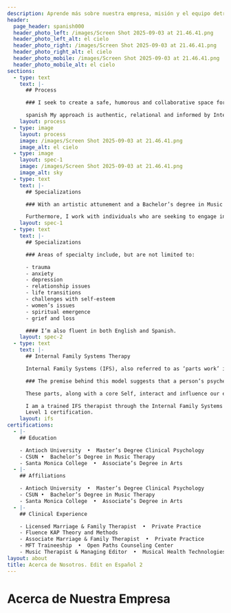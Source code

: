 ```yaml
---
description: Aprende más sobre nuestra empresa, misión y el equipo detrás de este sitio web multiidioma.
header:
  page_header: spanish000
  header_photo_left: /images/Screen Shot 2025-09-03 at 21.46.41.png
  header_photo_left_alt: el cielo
  header_photo_right: /images/Screen Shot 2025-09-03 at 21.46.41.png
  header_photo_right_alt: el cielo
  header_photo_mobile: /images/Screen Shot 2025-09-03 at 21.46.41.png
  header_photo_mobile_alt: el cielo
sections:
  - type: text
    text: |-
      ## Process

      ### I seek to create a safe, humorous and collaborative space for clients to explore their own ability to access greater insight, clarity and self-awareness.

      spanish My approach is authentic, relational and informed by Internal Family Systems (IFS) and in-depth psychology (Spiritual) principles - and tailor (word better) each session to my client’s particular needs and strengths.
    layout: process
  - type: image
    layout: process
    image: /images/Screen Shot 2025-09-03 at 21.46.41.png
    image_alt: el cielo
  - type: image
    layout: spec-1
    image: /images/Screen Shot 2025-09-03 at 21.46.41.png
    image_alt: sky
  - type: text
    text: |-
      ## Specializations

      ### With an artistic attunement and a Bachelor’s degree in Music Therapy, I also enjoy working with clients who seek to understand personal creative blocks, as well as utilize music and the arts as powerful allies to deepen subconscious explorations.

      Furthermore, I work with individuals who are seeking to engage in Ketamine Assisted Psychotherapy (KAP) and can also provide a clinical assessment, preparation and integration service for those seeking support around independent use of plant medicine. (word better).
    layout: spec-1
  - type: text
    text: |-
      ## Specializations

      ### Areas of specialty include, but are not limited to:

      - trauma
      - anxiety
      - depression
      - relationship issues
      - life transitions
      - challenges with self-esteem
      - women’s issues
      - spiritual emergence
      - grief and loss

      #### I’m also fluent in both English and Spanish.
    layout: spec-2
  - type: text
    text: |-
      ## Internal Family Systems Therapy

      Internal Family Systems (IFS), also referred to as ‘parts work’ is an evidence-based model of psychotherapy.

      ### The premise behind this model suggests that a person’s psyche is comprised by a multiplicity of parts (sub-personalities) that hold different emotions, beliefs, and behaviors. 

      These parts, along with a core Self, interact and influence our experiences, thoughts, and behaviors. IFS therapy aims to help individuals understand and collaborate with their parts, fostering a sense of unity, balance and compassionate self-leadership. 

      I am a trained IFS therapist through the Internal Family Systems model and have received a 
      Level 1 certification.
    layout: ifs
certifications:
  - |-
    ## Education

    - Antioch University  •  Master’s Degree Clinical Psychology
    - CSUN •  Bachelor’s Degree in Music Therapy
    - Santa Monica College  •  Associate’s Degree in Arts
  - |-
    ## Affiliations

    - Antioch University  •  Master’s Degree Clinical Psychology
    - CSUN •  Bachelor’s Degree in Music Therapy
    - Santa Monica College  •  Associate’s Degree in Arts
  - |-
    ## Clinical Experience

    - Licensed Marriage & Family Therapist  •  Private Practice 
    - Fluence KAP Theory and Methods 
    - Associate Marriage & Family Therapist  •  Private Practice
    - MFT Traineeship  •  Open Paths Counseling Center
    - Music Therapist & Managing Editor  •  Musical Health Technologies
layout: about
title: Acerca de Nosotros. Edit en Español 2
---
```

# Acerca de Nuestra Empresa
